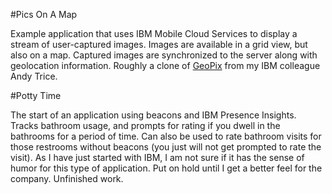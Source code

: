 #Pics On A Map

Example application that uses IBM Mobile Cloud Services to display a stream of user-captured images.  Images are available in a grid view, but also on a map.  Captured images are synchronized to the server along with geolocation information.  Roughly a clone of [GeoPix](http://www.tricedesigns.com/2015/03/27/geopix-a-native-ios-app-powered-by-ibm-mobilefirst-for-bluemix/) from my IBM colleague Andy Trice.

#Potty Time

The start of an application using beacons and IBM Presence Insights.  Tracks bathroom usage, and prompts for rating if you dwell in the bathrooms for a period of time.  Can also be used to rate bathroom visits for those restrooms without beacons (you just will not get prompted to rate the visit).  As I have just started with IBM, I am not sure if it has the sense of humor for this type of application.  Put on hold until I get a better feel for the company.  Unfinished work.
